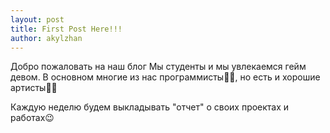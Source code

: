 ```yaml
---
layout: post
title: First Post Here!!!
author: akylzhan
---
```


Добро пожаловать на наш блог
Мы студенты и мы увлекаемся гейм девом. В основном многие из нас программисты👨‍💻, но есть и хорошие артисты👨‍🎨

Каждую неделю будем выкладывать "отчет" о своих проектах и работах😉
